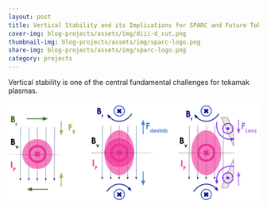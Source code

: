 ```yaml
---
layout: post
title: Vertical Stability and its Implications for SPARC and Future Tokamaks 
cover-img: blog-projects/assets/img/diii-d_cut.png
thumbnail-img: blog-projects/assets/img/sparc-logo.png
share-img: blog-projects/assets/img/sparc-logo.png
category: projects
---
```

 
Vertical stability is one of the central fundamental challenges for tokamak plasmas. 

![Vertical Stability Cartoon](/blog-projects/assets/img/vde_screenshot.png)